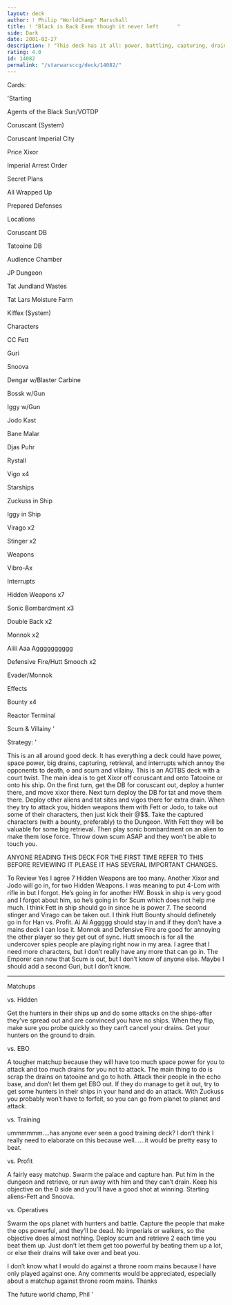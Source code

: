 ```yaml
---
layout: deck
author: ! Philip "WorldChamp" Marschall
title: ! "Black is Back Even though it never left      "
side: Dark
date: 2001-02-27
description: ! "This deck has it all: power, battling, capturing, drains, and space. Helped me win a tourney a few weeks ago."
rating: 4.0
id: 14082
permalink: "/starwarsccg/deck/14082/"
---
```

Cards: 

'Starting

Agents of the Black Sun/VOTDP

Coruscant (System)

Coruscant Imperial City

Price Xixor

Imperial Arrest Order

Secret Plans

All Wrapped Up

Prepared Defenses


Locations

Coruscant DB

Tatooine DB

Audience Chamber

JP Dungeon

Tat Jundland Wastes 

Tat Lars Moisture Farm

Kiffex (System)


Characters

CC Fett

Guri

Snoova

Dengar w/Blaster Carbine

Bossk w/Gun

Iggy w/Gun

Jodo Kast

Bane Malar

Djas Puhr

Rystall

Vigo x4


Starships

Zuckuss in Ship

Iggy in Ship

Virago x2

Stinger x2


Weapons

Vibro-Ax


Interrupts

Hidden Weapons x7

Sonic Bombardment x3

Double Back x2

Monnok x2

Aiiii Aaa Agggggggggg

Defensive Fire/Hutt Smooch x2

Evader/Monnok


Effects

Bounty x4

Reactor Terminal

Scum & Villainy '

Strategy: '

This is an all around good deck. It has everything a deck could have power, space power, big drains, capturing, retrieval, and interrupts which annoy the opponents to death, o and scum and villainy. This is an AOTBS deck with a court twist. The main idea is to get Xixor off coruscant and onto Tatooine or onto his ship. On the first turn, get the DB for coruscant out, deploy a hunter there, and move xixor there. Next turn deploy the DB for tat and move them there. Deploy other aliens and tat sites and vigos there for extra drain. When they try to attack you, hidden weapons them with Fett or Jodo, to take out some of their characters, then just kick their @$$. Take the captured characters (with a bounty, preferably) to the Dungeon. With Fett they will be valuable for some big retrieval. Then play sonic bombardment on an alien to make them lose force. Throw down scum ASAP and they won’t be able to touch you. 


ANYONE READING THIS DECK FOR THE FIRST TIME REFER TO THIS BEFORE REVIEWING IT PLEASE IT HAS SEVERAL IMPORTANT CHANGES.


To Review Yes I agree 7 Hidden Weapons are too many. Another Xixor and Jodo will go in, for two Hidden Weapons. I was meaning to put 4-Lom with rifle in but I forgot. He’s going in for another HW. Bossk in ship is very good and I forgot about him, so he’s going in for Scum which does not help me much. I think Fett in ship should go in since he is power 7. The second stinger and Virago can be taken out. I think Hutt Bounty should definetely go in for Han vs. Profit. Ai Ai Aggggg should stay in and if they don’t have a mains deck I can lose it. Monnok and Defensive Fire are good for annoying the other player so they get out of sync. Hutt smooch is for all the undercover spies people are playing right now in my area. I agree that I need more characters, but I don’t really have any more that can go in. The Emporer can now that Scum is out, but I don’t know of anyone else. Maybe I should add a second Guri, but I don’t know. 

________________________________________________


Matchups


vs. Hidden

Get the hunters in their ships up and do some attacks on the ships-after they’ve spread out and are convinced you have no ships. When they flip, make sure you probe quickly so they can’t cancel your drains. Get your hunters on the ground to drain. 


vs. EBO

A tougher matchup because they will have too much space power for you to attack and too much drains for you not to attack. The main thing to do is scrap the drains on tatooine and go to hoth. Attack their people in the echo base, and don’t let them get EBO out. If they do manage to get it out, try to get some hunters in their ships in your hand and do an attack. With Zuckuss you probably won’t have to forfeit, so you can go from planet to planet and attack. 


vs. Training

ummmmmm....has anyone ever seen a good training deck? I don’t think I really need to elaborate on this because well......it would be pretty easy to beat.


vs. Profit

A fairly easy matchup. Swarm the palace and capture han. Put him in the dungeon and retrieve, or run away with him and they can’t drain. Keep his objective on the 0 side and you’ll have a good shot at winning. Starting aliens-Fett and Snoova.


vs. Operatives

Swarm the ops planet with hunters and battle. Capture the people that make the ops powerful, and they’ll be dead. No imperials or walkers, so the objective does almost nothing. Deploy scum and retrieve 2 each time you beat them up. Just don’t let them get too powerful by beating them up a lot, or else their drains will take over and beat you.


I don’t know what I would do against a throne room mains because I have only played against one. Any comments would be appreciated, especially about a matchup against throne room mains. Thanks

The future world champ, Phil  '
